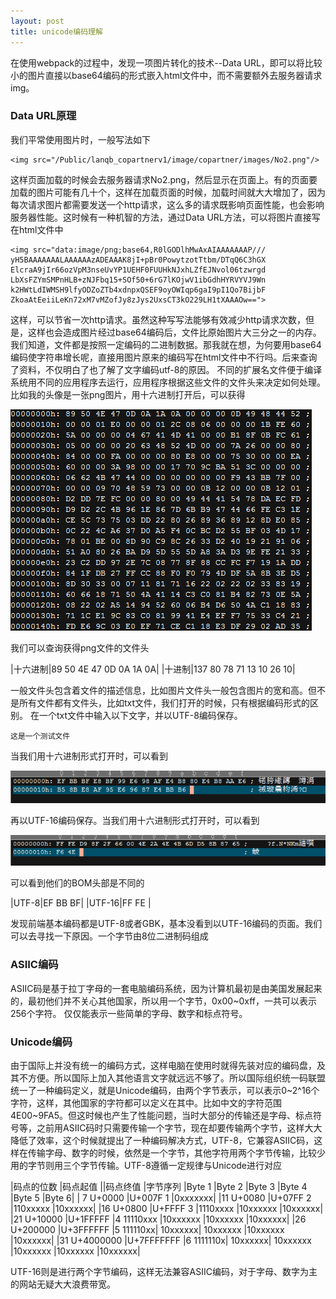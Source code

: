 ```yaml
---
layout: post
title: unicode编码理解
---
```


在使用webpack的过程中，发现一项图片转化的技术--Data URL，即可以将比较小的图片直接以base64编码的形式嵌入html文件中，而不需要额外去服务器请求img。

### Data URL原理
我们平常使用图片时，一般写法如下
~~~
<img src="/Public/lanqb_copartnerv1/image/copartner/images/No2.png"/>
~~~

这样页面加载的时候会去服务器请求No2.png，然后显示在页面上。有的页面要加载的图片可能有几十个，这样在加载页面的时候，加载时间就大大增加了，因为每次请求图片都需要发送一个http请求，这么多的请求既影响页面性能，也会影响服务器性能。这时候有一种机智的方法，通过Data URL方法，可以将图片直接写在html文件中

~~~
<img src="data:image/png;base64,R0lGODlhMwAxAIAAAAAAAP///
yH5BAAAAAAALAAAAAAzADEAAAK8jI+pBr0PowytzotTtbm/DTqQ6C3hGX
ElcraA9jIr66ozVpM3nseUvYP1UEHF0FUUHkNJxhLZfEJNvol06tzwrgd
LbXsFZYmSMPnHLB+zNJFbq15+SOf50+6rG7lKOjwV1ibGdhHYRVYVJ9Wn
k2HWtLdIWMSH9lfyODZoZTb4xdnpxQSEF9oyOWIqp6gaI9pI1Qo7BijbF
ZkoaAtEeiiLeKn72xM7vMZofJy8zJys2UxsCT3kO229LH1tXAAAOw==">
~~~

这样，可以节省一次http请求。虽然这种写写法能够有效减少http请求次数，但是，这样也会造成图片经过base64编码后，文件比原始图片大三分之一的内存。我们知道，文件都是按照一定编码的二进制数据。那我就在想，为何要用base64编码使字符串增长呢，直接用图片原来的编码写在html文件中不行吗。后来查询了资料，不仅明白了也了解了文字编码utf-8的原因。
不同的扩展名文件便于编译系统用不同的应用程序去运行，应用程序根据这些文件的文件头来决定如何处理。比如我的头像是一张png图片，用十六进制打开后，可以获得

![png-head](/img/png_head.png)

我们可以查询获得png文件的文件头

|十六进制|89 50 4E 47 0D 0A 1A 0A|
|十进制|137 80 78 71 13 10 26 10|

一般文件头包含着文件的描述信息，比如图片文件头一般包含图片的宽和高。但不是所有文件都有文件头，比如txt文件，我们打开的时候，只有根据编码形式的区别。
在一个txt文件中输入以下文字，并以UTF-8编码保存。

~~~
这是一个测试文件
~~~

当我们用十六进制形式打开时，可以看到

![utf-8](/img/utf-8.png)

再以UTF-16编码保存。当我们用十六进制形式打开时，可以看到

![utf-16](/img/utf-16.png)

可以看到他们的BOM头部是不同的

|UTF-8|EF BB BF|
|UTF-16|FF FE |

发现前端基本编码都是UTF-8或者GBK，基本没看到以UTF-16编码的页面。我们可以去寻找一下原因。一个字节由8位二进制码组成

### ASIIC编码
ASIIC码是基于拉丁字母的一套电脑编码系统，因为计算机最初是由美国发展起来的，最初他们并不关心其他国家，所以用一个字节，0x00~0xff，一共可以表示256个字符。
仅仅能表示一些简单的字母、数字和标点符号。

### Unicode编码
由于国际上并没有统一的编码方式，这样电脑在使用时就得先装对应的编码盘，及其不方便。所以国际上加入其他语言文字就远远不够了。所以国际组织统一码联盟统一了一种编码定义，就是Unicode编码，由两个字节表示，可以表示0~2^16个字符，这样，其他国家的字符都可以定义在其中。比如中文的字符范围4E00~9FA5。但这时候也产生了性能问题，当时大部分的传输还是字母、标点符号等，之前用ASIIC码时只需要传输一个字节，现在却要传输两个字节，这样大大降低了效率，这个时候就提出了一种编码解决方式，UTF-8，它兼容ASIIC码，这样在传输字母、数字的时候，依然是一个字节，其他字符用两个字节传输，比较少用的字节则用三个字节传输。UTF-8遵循一定规律与Unicode进行对应

|码点的位数	|码点起值	||码点终值	|字节序列	|Byte 1	|Byte 2	|Byte 3	|Byte 4	|Byte 5	|Byte 6|
| 7	U+0000	|U+007F	1	|0xxxxxxx|
|11	U+0080	|U+07FF	2	|110xxxxx	|10xxxxxx|
|16	U+0800	|U+FFFF	3	|1110xxxx	|10xxxxxx	|10xxxxxx|
|21	U+10000	|U+1FFFFF	|4	11110xxx	|10xxxxxx	|10xxxxxx	    |10xxxxxx|
|26	U+200000	|U+3FFFFFF	|5	111110xx|	10xxxxxx|	10xxxxxx	|10xxxxxx	|10xxxxxx|
|31	U+4000000	|U+7FFFFFFF	|6	1111110x|	10xxxxxx|	10xxxxxx	|10xxxxxx	|10xxxxxx	|10xxxxxx|

UTF-16则是进行两个字节编码，这样无法兼容ASIIC编码，对于字母、数字为主的网站无疑大大浪费带宽。
